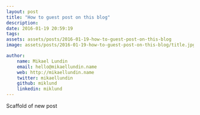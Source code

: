 ```yaml
---
layout: post
title: "How to guest post on this blog"
description: 
date: 2016-01-19 20:59:19
tags: 
assets: assets/posts/2016-01-19-how-to-guest-post-on-this-blog
image: assets/posts/2016-01-19-how-to-guest-post-on-this-blog/title.jpg

author: 
    name: Mikael Lundin
    email: hello@mikaellundin.name 
    web: http://mikaellundin.name
    twitter: mikaellundin
    github: miklund
    linkedin: miklund
---
```


Scaffold of new post
